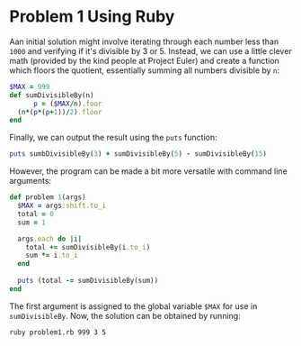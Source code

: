 # Problem 1 Using Ruby 

Aan initial solution might involve iterating through each number less than `1000` 
and verifying if it's divisible by 3 or 5. Instead, we can use a little clever 
math (provided by the kind people at Project Euler) and create a function which 
floors the quotient, essentially summing all numbers divisible by `n`: 

````ruby
$MAX = 999
def sumDivisibleBy(n)
      p = ($MAX/n).foor
  (n*(p*(p+1))/2).floor
end
````

Finally, we can output the result using the `puts` function: 

````ruby
puts sumbDivisibleBy(3) + sumDivisibleBy(5) - sumDivisibleBy(15)
````

However, the program can be made a bit more versatile with command line arguments: 

````ruby
def problem 1(args) 
  $MAX = args.shift.to_i
  total = 0
  sum = 1  

  args.each do |i|
    total += sumDivisibleBy(i.to_i)
    sum *= i.to_i 
  end
  
  puts (total -= sumDivisibleBy(sum))
end
````

The first argument is assigned to the global variable `$MAX` for use in `sumDivisibleBy`. 
Now, the solution can be obtained by running: 

````shell
ruby problem1.rb 999 3 5 
````
